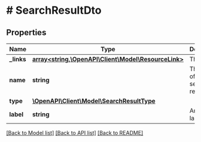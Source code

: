 # # SearchResultDto

## Properties

Name | Type | Description | Notes
------------ | ------------- | ------------- | -------------
**_links** | [**array<string,\OpenAPI\Client\Model\ResourceLink>**](ResourceLink.md) | The links. |
**name** | **string** | The name of the search result. |
**type** | [**\OpenAPI\Client\Model\SearchResultType**](SearchResultType.md) |  |
**label** | **string** | An optional label. | [optional]

[[Back to Model list]](../../README.md#models) [[Back to API list]](../../README.md#endpoints) [[Back to README]](../../README.md)
